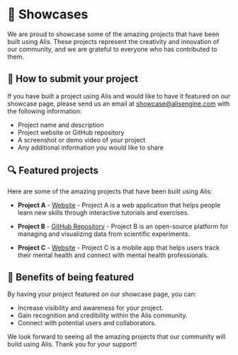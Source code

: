 # 🎉 Showcases

We are proud to showcase some of the amazing projects that have been built using Alis. These projects represent the
creativity and innovation of our community, and we are grateful to everyone who has contributed to them.

## 🚀 How to submit your project

If you have built a project using Alis and would like to have it featured on our showcase page, please send us an email
at [showcase@alisengine.com](mailto:showcase@alisengine.com) with the following information:

- Project name and description
- Project website or GitHub repository
- A screenshot or demo video of your project
- Any additional information you would like to share

## 🔍 Featured projects

Here are some of the amazing projects that have been built using Alis:

- **Project A** - [Website](https://www.project-a.com) - Project A is a web application that helps people learn new
  skills through interactive tutorials and exercises.

- **Project B** - [GitHub Repository](https://github.com/project-b) - Project B is an open-source platform for managing
  and visualizing data from scientific experiments.

- **Project C** - [Website](https://www.project-c.com) - Project C is a mobile app that helps users track their mental
  health and connect with mental health professionals.

## 🎁 Benefits of being featured

By having your project featured on our showcase page, you can:

- Increase visibility and awareness for your project.
- Gain recognition and credibility within the Alis community.
- Connect with potential users and collaborators.

We look forward to seeing all the amazing projects that our community will build using Alis. Thank you for your support!
